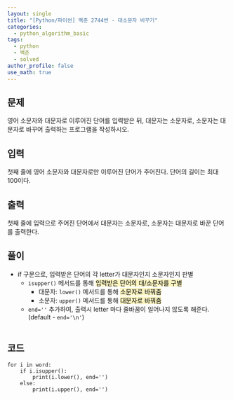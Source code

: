 ```yaml
---
layout: single
title: "[Python/파이썬] 백준 2744번 - 대소문자 바꾸기"
categories:
  - python_algorithm_basic
tags:
  - python
  - 백준
  - solved
author_profile: false
use_math: true
---
```

## 문제
영어 소문자와 대문자로 이루어진 단어를 입력받은 뒤, 대문자는 소문자로, 소문자는 대문자로 바꾸어 출력하는 프로그램을 작성하시오.

## 입력
첫째 줄에 영어 소문자와 대문자로만 이루어진 단어가 주어진다. 단어의 길이는 최대 100이다.

## 출력
첫째 줄에 입력으로 주어진 단어에서 대문자는 소문자로, 소문자는 대문자로 바꾼 단어를 출력한다.

## 풀이
- if 구문으로, 입력받은 단어의 각 letter가 대문자인지 소문자인지 판별
	- `isupper()` 메서드를 통해 <mark style="background: #FFF3A3A6;">입력받은 단어의 대/소문자를 구별</mark>
		- 대문자: `lower()` 메서드를 통해 <mark style="background: #FFF3A3A6;">소문자로 바꿔줌</mark>
		- 소문자: `upper()` 메서드를 통해 <mark style="background: #FFF3A3A6;">대문자로 바꿔줌</mark>
	- `end=''` 추가하여, 출력시 letter 마다 줄바꿈이 일어나지 않도록 해준다.
	  (default - `end='\n'`)<br><br>

## 코드
```
for i in word:
    if i.isupper():
        print(i.lower(), end='')
    else:
        print(i.upper(), end='')
```

